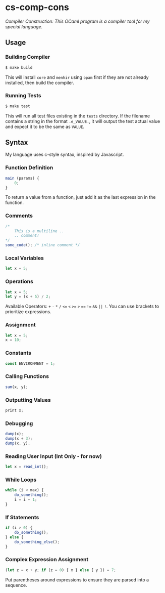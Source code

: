 # cs-comp-cons
*Compiler Construction: This OCaml program is a compiler tool for my special language.*

## Usage

### Building Compiler
``` bash
$ make build
```
This will install `core` and `menhir` using `opam` first if they are not already installed, then build the compiler.

### Running Tests
``` bash
$ make test
```
This will run all test files existing in the `tests` directory. If the filename contains a string in the format `.e_VALUE.`, it will output the test actual value and expect it to be the same as `VALUE`.

## Syntax
My language uses c-style syntax, inspired by Javascript.

### Function Definition
``` js
main (params) {
    0;
}
```
To return a value from a function, just add it as the last expression in the function.

### Comments
``` js
/*
    This is a multiline ..
    .. comment!
*/
some_code(); /* inline comment */
```

### Local Variables
``` js
let x = 5;
```

### Operations
``` js
let x = 5;
let y = (x + 5) / 2;
```
Available Operators: `+` `-` `*` `/` `<=` `<` `>=` `>` `==` `!=` `&&` `||` `!`. You can use brackets to prioritize expressions.

### Assignment
``` js
let x = 5;
x = 10;
```

### Constants
``` js
const ENVIRONMENT = 1;
```

### Calling Functions
``` js
sum(x, y);
```

### Outputting Values
``` js
print x;
```

### Debugging
``` js
dump(x);
dump(x + 3);
dump(x, y);
```

### Reading User Input (Int Only - for now)
``` js
let x = read_int();
```

### While Loops
``` js
while (i < max) {
    do_something();
    i = i + 1;
}
```

### If Statements
``` js
if (i > 0) {
    do_something();
} else {
    do_something_else();
}
```

### Complex Expression Assignment
``` js
(let z = x + y; if (z = 0) { x } else { y }) = 7;
```
Put parentheses around expressions to ensure they are parsed into a sequence.
